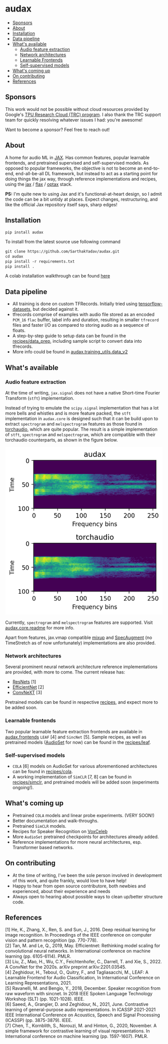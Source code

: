 # audax
- [Sponsors](#sponsors)
- [About](#about)
- [Installation](#installation)
- [Data pipeline](#data-pipeline)
- [What's available](#whats-available)
  - [Audio feature extraction](#audio-feature-extraction)
  - [Network architectures](#network-architectures)
  - [Learnable Frontends](#learnable-frontends)
  - [Self-supervised models](#self-supervised-models)
- [What's coming up](#whats-coming-up)
- [On contributing](#on-contributing)
- [References](#references)

## Sponsors
This work would not be possible without cloud resources provided by Google's [TPU Research Cloud (TRC) program](https://sites.research.google/trc/about/). I also thank the TRC support team for quickly resolving whatever issues I had: you're awesome!

Want to become a sponsor? Feel free to reach out!

## About
A home for audio ML in [JAX](https://jax.readthedocs.io/en/latest/). Has common features, popular learnable frontends, and pretrained supervised and self-supervised models.
As opposed to popular frameworks, the objective is not to become an end-to-end, end-all-be-all DL framework, but instead to act as a starting point for doing things the jax way, through reference implementations and recipes, using the [jax](https://jax.readthedocs.io/en/latest/) / [flax](https://flax.readthedocs.io/en/latest) / [optax](https://optax.readthedocs.io/en/latest/) stack.

**PS:** I'm quite new to using Jax and it's functional-at-heart design, so I admit the code can be a bit untidy at places. 
Expect changes, restructuring, and like the official Jax repository itself says, sharp edges!

## Installation

```shell
pip install audax
```

To install from the latest source use following command

```shell
git clone https://github.com/SarthakYadav/audax.git
cd audax
pip install -r requirements.txt
pip install .
```

A colab installation walkthrough can be found [here](https://colab.research.google.com/drive/1smq-oaqyPd2G-aglqwdhrbYBZEX-r0Vd?usp=sharing)

## Data pipeline

- All training is done on custom TFRecords. Initially tried using [tensorflow-datasets](https://www.tensorflow.org/datasets/api_docs/python/tfds), but decided against it.
- tfrecords comprise of examples with audio file stored as an encoded `PCM_16` `flac` buffer, label info and duration, resulting in smaller `tfrecord` files and faster I/O as compared to storing audio as a sequence of floats. 
- A step-by-step guide to setup data can be found in the [recipes/data_prep](recipes/data_prep/README.md), including sample script to convert data into tfrecords.
- More info could be found in [audax.training_utils.data_v2](audax/training_utils/data_v2)

## What's available

### Audio feature extraction

At the time of writing, `jax.signal` does not have a native Short-time Fourier Transform (`stft`) implementation.

Instead of trying to emulate the `scipy.signal` implementation that has a lot more bells and whistles and is more feature packed,
the `stft` implementation in `audax.core` is designed such that it can be build upon to extract `spectrogram` and `melspectrogram` features 
as those found in [torchaudio](https://pytorch.org/audio/stable/functional.html), which are quite popular. 
The result is a simple implementation of `stft`, `spectrogram` and `melspectrogram`, which are compatible with their torchaudio counterparts, as shown in the figure below.

![audax_vs_torchaudio](misc_files/audax_vs_torchaudio.png)

Currently, `spectrogram` and `melspectrogram` features are supported. Visit [audax.core.readme](audax/core/README.md) for more info.

Apart from features, jax.vmap compatible [mixup](https://arxiv.org/abs/1710.09412) and [SpecAugment](https://arxiv.org/abs/1904.08779) (no TimeStretch as of now unfortunately) implementations are also provided. 

### Network architectures
Several prominent neural network architecture reference implementations are provided, with more to come. The current release has:
- [ResNets](audax/models/resnet.py) [1]
- [EfficientNet](audax/models/efficientnet.py) [2]
- [ConvNeXT](audax/models/convnext.py) [3]

Pretrained models can be found in respective [recipes](recipes), and expect more to be added soon.

### Learnable frontends
Two popular learnable feature extraction frontends are available in [audax.frontends](audax/frontends) `LEAF` [4] and `SincNet` [5].
Sample recipes, as well as pretrained models ([AudioSet](https://research.google.com/audioset/) for now) can be found in the [recipes/leaf](recipes/leaf).

### Self-supervised models
- `COLA` [6] models on AudioSet for various aforementioned architectures can be found in [recipes/cola](recipes/cola). 
- A working implementation of `SimCLR` [7, 8] can be found in [recipes/simclr](recipes/simclr), and pretrained models will be added soon (experiments ongoing!).

## What's coming up
- Pretrained `COLA` models and linear probe experiments. (VERY SOON!)
- Better documentation and walk-throughs.
- Pretrained `SimCLR` models.
- Recipes for Speaker Recognition on [VoxCeleb](https://www.robots.ox.ac.uk/~vgg/data/voxceleb/)
- More `AudioSet` pretrained checkpoints for architectures already added.
- Reference implementations for more neural architectures, esp. Transformer based networks.

## On contributing
- At the time of writing, I've been the sole person involved in development of this work, and quite frankly, would love to have help!
- Happy to hear from open source contributore, both newbies and experienced, about their experience and needs
- Always open to hearing about possible ways to clean up/better structure code.

## References

[1] He, K., Zhang, X., Ren, S. and Sun, J., 2016. Deep residual learning for image recognition. In Proceedings of the IEEE conference on computer vision and pattern recognition (pp. 770-778).  
[2] Tan, M. and Le, Q., 2019, May. Efficientnet: Rethinking model scaling for convolutional neural networks. In International conference on machine learning (pp. 6105-6114). PMLR.    
[3] Liu, Z., Mao, H., Wu, C.Y., Feichtenhofer, C., Darrell, T. and Xie, S., 2022. A ConvNet for the 2020s. arXiv preprint arXiv:2201.03545.  
[4] Zeghidour, H., Teboul, O., Quitry, F., and Tagliasacchi, M., LEAF: A Learnable Frontend for Audio Classification, In International Conference on Learning Representations, 2021.  
[5] Ravanelli, M. and Bengio, Y., 2018, December. Speaker recognition from raw waveform with sincnet. In 2018 IEEE Spoken Language Technology Workshop (SLT) (pp. 1021-1028). IEEE.  
[6] Saeed, A., Grangier, D. and Zeghidour, N., 2021, June. Contrastive learning of general-purpose audio representations. In ICASSP 2021-2021 IEEE International Conference on Acoustics, Speech and Signal Processing (ICASSP) (pp. 3875-3879). IEEE.  
[7] Chen, T., Kornblith, S., Norouzi, M. and Hinton, G., 2020, November. A simple framework for contrastive learning of visual representations. In International conference on machine learning (pp. 1597-1607). PMLR.    
